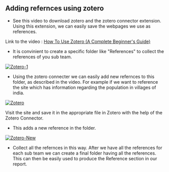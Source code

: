 ## Adding refernces using zotero

- See this video to download zotero and the zotero connector extension. Using this extension, we can easily save the webpages we use as references.

Link to the video : [How To Use Zotero (A Complete Beginner's Guide)](https://www.youtube.com/watch?v=JG7Uq_JFDzE)

- It is convinient to create a specific folder like "References" to collect the references of you sub team.

<a href="https://ibb.co/60RTXZ5"><img src="https://i.ibb.co/KxjfKGH/Zotero-1.png" alt="Zotero-1" border="0"></a>

- Using the zotero connecter we can easily add new refernces to this folder, as described in the video. For example if we want to reference the site which has
information regarding the population in villages of india.

<a href="https://ibb.co/nrQDnZj"><img src="https://i.ibb.co/xhzMfP6/Zotero.png" alt="Zotero" border="0"></a>

Visit the site and save it in the appropriate file in Zotero with the help of the Zotero Connector.

- This adds a new reference in the folder.

<a href="https://ibb.co/ccMjRR7"><img src="https://i.ibb.co/RpZqttV/Zotero-New.png" alt="Zotero-New" border="0"></a>

- Collect all the refernces in this way. After we have all the references for each sub team we can create a final folder having all the references. This can then be easily used to produce the Reference section in our report.
